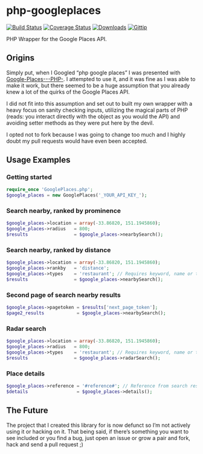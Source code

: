 # php-googleplaces

[![Build Status](http://img.shields.io/travis/joshtronic/php-googleplaces.svg?style=flat)][travis]
[![Coverage Status](http://img.shields.io/coveralls/joshtronic/php-googleplaces.svg?style=flat)][coveralls]
[![Downloads](http://img.shields.io/packagist/dm/joshtronic/php-googleplaces.svg?style=flat)][packagist]
[![Gittip](http://img.shields.io/gittip/joshtronic.svg?style=flat)][gittip]

[travis]:    http://travis-ci.org/joshtronic/php-googleplaces
[coveralls]: https://coveralls.io/r/joshtronic/php-googleplaces
[packagist]: https://packagist.org/packages/joshtronic/php-googleplaces
[gittip]:    https://www.gittip.com/joshtronic/

PHP Wrapper for the Google Places API.

## Origins

Simply put, when I Googled “php google places” I was presented with [Google-Places---PHP-](https://github.com/anthony-mills/Google-Places---PHP-). I attempted to use it, and it was fine as I was able to make it work, but there seemed to be a huge assumption that you already knew a lot of the quirks of the Google Places API.

I did not fit into this assumption and set out to built my own wrapper with a heavy focus on sanity checking inputs, utilizing the magical parts of PHP (reads: you interact directly with the object as you would the API) and avoiding setter methods as they were put here by the devil.

I opted not to fork because I was going to change too much and I highly doubt my pull requests would have even been accepted.

## Usage Examples

### Getting started

```php
require_once 'GooglePlaces.php';
$google_places = new GooglePlaces('_YOUR_API_KEY_');
```

### Search nearby, ranked by prominence

```php
$google_places->location = array(-33.86820, 151.1945860);
$google_places->radius   = 800;
$results                 = $google_places->nearbySearch();
```

### Search nearby, ranked by distance

```php
$google_places->location = array(-33.86820, 151.1945860);
$google_places->rankby   = 'distance';
$google_places->types    = 'restaurant'; // Requires keyword, name or types
$results                 = $google_places->nearbySearch();
```

### Second page of search nearby results

```php
$google_places->pagetoken = $results['next_page_token'];
$page2_results            = $google_places->nearbySearch();
```

### Radar search

```php
$google_places->location = array(-33.86820, 151.1945860);
$google_places->radius   = 800;
$google_places->types    = 'restaurant'; // Requires keyword, name or types
$results                 = $google_places->radarSearch();
```

### Place details

```php
$google_places->reference = '#reference#'; // Reference from search results
$details                  = $google_places->details();
```

## The Future

The project that I created this library for is now defunct so I’m not actively using it or hacking on it. That being said, if there’s something you want to see included or you find a bug, just open an issue or grow a pair and fork, hack and send a pull request ;)
